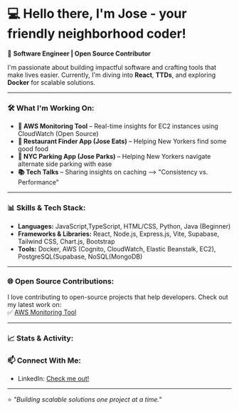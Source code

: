 # 💻 Hello there, I'm Jose - your friendly neighborhood coder!

🚀 **Software Engineer | Open Source Contributor**

I'm passionate about building impactful software and crafting tools that make lives easier. Currently, I'm diving into **React**, **TTDs**, and exploring **Docker** for scalable solutions.

---

### 🛠️ What I'm Working On:

- **🧰 AWS Monitoring Tool** – Real-time insights for EC2 instances using CloudWatch (Open Source)
- **🍟 Restaurant Finder App (Jose Eats)** – Helping New Yorkers find some good food
- **🚗 NYC Parking App (Jose Parks)** – Helping New Yorkers navigate alternate side parking with ease
- **📚 Tech Talks** – Sharing insights on caching --> "Consistency vs. Performance"

---

### 📊 Skills & Tech Stack:

- **Languages:** JavaScript,TypeScript, HTML/CSS, Python, Java (Beginner)
- **Frameworks & Libraries:** React, Node.js, Express.js, Vite, Supabase, Tailwind CSS, Chart.js, Bootstrap
- **Tools:** Docker, AWS (Cognito, CloudWatch, Elastic Beanstalk, EC2), PostgreSQL(Supabase, NoSQL(MongoDB)

---

### 🌐 Open Source Contributions:

I love contributing to open-source projects that help developers. Check out my latest work on:  
✅ [AWS Monitoring Tool](https://github.com/oslabs-beta/AWSome)

---

### 📈 Stats & Activity:

### 📫 Connect With Me:

- LinkedIn: [Check me out!](https://www.linkedin.com/in/jose-andrew/)

---

⭐️ _"Building scalable solutions one project at a time."_
